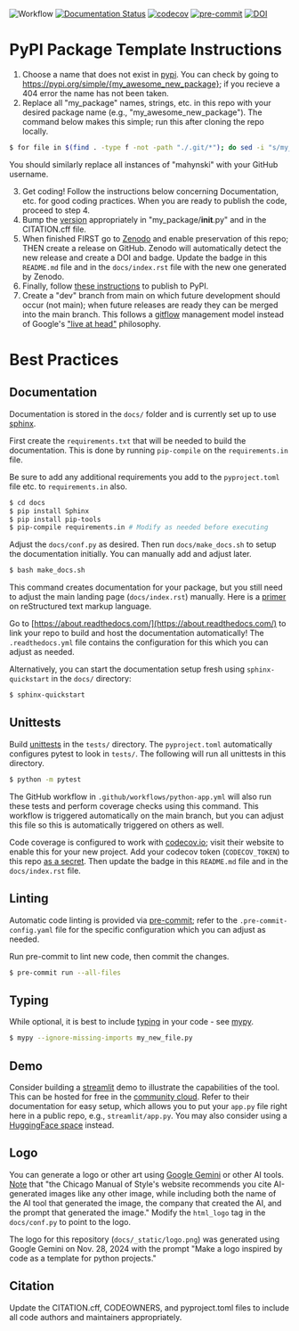 ![Workflow](https://github.com/mahynski/my_package/actions/workflows/python-app.yml/badge.svg?branch=main)
[![Documentation Status](https://readthedocs.org/projects/my_package/badge/?version=latest)](https://my_package.readthedocs.io/en/latest/?badge=latest)
[![codecov](https://codecov.io/gh/mahynski/my_package/branch/main/graph/badge.svg?token=YSLBQ33C7F)](https://codecov.io/gh/mahynski/my_package)
[![pre-commit](https://img.shields.io/badge/pre--commit-enabled-brightgreen?logo=pre-commit&logoColor=white)](https://github.com/pre-commit/pre-commit)
[![DOI](https://zenodo.org/badge/331207062.svg)](https://zenodo.org/badge/latestdoi/)
<!--[![DOI](https://zenodo.org/badge/{github_id}.svg)](https://zenodo.org/badge/latestdoi/{github_id})-->

<!--
[![Code style: black](https://img.shields.io/badge/code%20style-black-000000.svg)](https://github.com/psf/black)
[![Imports: isort](https://img.shields.io/badge/%20imports-isort-%231674b1?style=flat&labelColor=ef8336)](https://pycqa.github.io/isort/)
-->

PyPI Package Template Instructions
===

1. Choose a name that does not exist in [pypi](https://pypi.org/). You can check by going to https://pypi.org/simple/{my_awesome_new_package}; if you recieve a 404 error the name has not been taken.
2. Replace all "my_package" names, strings, etc. in this repo with your desired package name (e.g., "my_awesome_new_package").  The command below makes this simple; run this after cloning the repo locally.

~~~bash
$ for file in $(find . -type f -not -path "./.git/*"); do sed -i "s/my_package/my_awesome_new_package/g" $file; done
~~~

You should similarly replace all instances of "mahynski" with your GitHub username.

3. Get coding! Follow the instructions below concerning Documentation, etc. for good coding practices.  When you are ready to publish the code, proceed to step 4.
4. Bump the [version](https://semver.org/) appropriately in "my_package/__init__.py" and in the CITATION.cff file.
5. When finished FIRST go to [Zenodo](https://zenodo.org/) and enable preservation of this repo; THEN create a release on GitHub. Zenodo will automatically detect the new release and create a DOI and badge. Update the badge in this `README.md` file and in the `docs/index.rst` file with the new one generated by Zenodo.
6. Finally, follow [these instructions](https://packaging.python.org/en/latest/tutorials/packaging-projects/) to publish to PyPI.
7. Create a "dev" branch from main on which future development should occur (not main); when future releases are ready they can be merged into the main branch.  This follows a [gitflow](https://nvie.com/posts/a-successful-git-branching-model/) management model instead of Google's ["live at head"](https://nehckl0.medium.com/googles-live-at-head-approach-and-release-management-4f175b723dae) philosophy.

Best Practices
===

Documentation
---

Documentation is stored in the `docs/` folder and is currently set up to use [sphinx](https://www.sphinx-doc.org/en/master/).

First create the `requirements.txt` that will be needed to build the documentation. This is done by running `pip-compile` on the `requirements.in` file.

Be sure to add any additional requirements you add to the `pyproject.toml` file etc. to `requirements.in` also.

~~~bash
$ cd docs
$ pip install Sphinx
$ pip install pip-tools
$ pip-compile requirements.in # Modify as needed before executing
~~~

Adjust the `docs/conf.py` as desired. Then run `docs/make_docs.sh` to setup the documentation initially.  You can manually add and adjust later. 

~~~bash
$ bash make_docs.sh
~~~

This command creates documentation for your package, but you still need to adjust the main landing page (`docs/index.rst`) manually.  Here is a [primer](https://www.sphinx-doc.org/en/master/usage/restructuredtext/basics.html) on reStructured text markup language.

Go to [https://about.readthedocs.com/](https://about.readthedocs.com/) to link your repo to build and host the documentation automatically!  The `.readthedocs.yml` file contains the configuration for this which you can adjust as needed.

Alternatively, you can start the documentation setup fresh using `sphinx-quickstart` in the `docs/` directory:

~~~bash
$ sphinx-quickstart
~~~

Unittests
---

Build [unittests](https://docs.python.org/3/library/unittest.html) in the `tests/` directory.  The `pyproject.toml` automatically configures pytest to look in `tests/`.  The following will run all unittests in this directory.

~~~bash
$ python -m pytest
~~~

The GitHub workflow in `.github/workflows/python-app.yml` will also run these tests and perform coverage checks using this command.  This workflow is triggered automatically on the main branch, but you can adjust this file so this is automatically triggered on others as well.

Code coverage is configured to work with [codecov.io](https://app.codecov.io/); visit their website to enable this for your new project.  Add your codecov token (`CODECOV_TOKEN`) to this repo [as a secret](https://docs.github.com/en/actions/security-for-github-actions/security-guides/using-secrets-in-github-actions).  Then update the badge in this `README.md` file and in the `docs/index.rst` file.

Linting
---

Automatic code linting is provided via [pre-commit](https://pre-commit.com/); refer to the `.pre-commit-config.yaml` file for the specific configuration which you can adjust as needed.

Run pre-commit to lint new code, then commit the changes.

~~~bash
$ pre-commit run --all-files
~~~

Typing
---

While optional, it is best to include [typing](https://docs.python.org/3/library/typing.html) in your code - see [mypy](https://mypy-lang.org/).

~~~bash
$ mypy --ignore-missing-imports my_new_file.py
~~~

Demo
---

Consider building a [streamlit](https://streamlit.io/) demo to illustrate the capabilities of the tool.  This can be hosted for free in the [community cloud](https://streamlit.io/cloud).  Refer to their documentation for easy setup, which allows you to put your `app.py` file right here in a public repo, e.g., `streamlit/app.py`.  You may also consider using a [HuggingFace space](https://huggingface.co/spaces) instead.

Logo
---

You can generate a logo or other art using [Google Gemini](https://gemini.google.com/app) or other AI tools. [Note](https://lib.guides.umd.edu/c.php?g=1340355&p=9896961#:~:text=The%20Chicago%20Manual%20of%20Style's,prompt%20that%20generated%20the%20image.) that "the Chicago Manual of Style's website recommends you cite AI-generated images like any other image, while including both the name of the AI tool that generated the image, the company that created the AI, and the prompt that generated the image." Modify the `html_logo` tag in the `docs/conf.py` to point to the logo.

The logo for this repository (`docs/_static/logo.png`) was generated using Google Gemini on Nov. 28, 2024 with the prompt "Make a logo inspired by code as a template for python projects."

Citation
---

Update the CITATION.cff, CODEOWNERS, and pyproject.toml files to include all code authors and maintainers appropriately.
